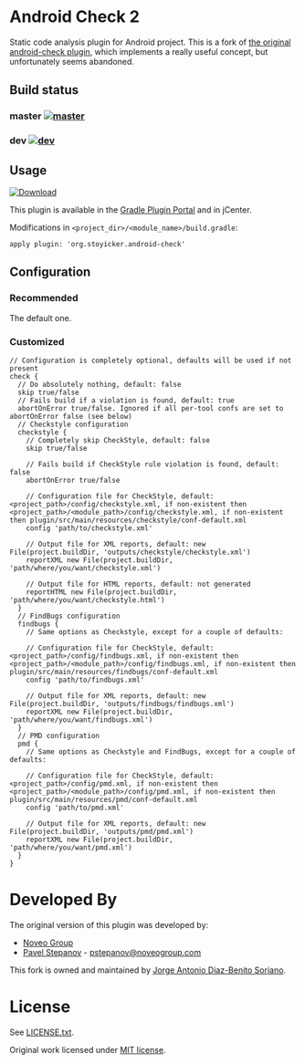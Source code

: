 Android Check 2
===============

Static code analysis plugin for Android project.
This is a fork of [the original android-check plugin][1], which implements a really useful concept, but unfortunately seems abandoned.

Build status
------------

### master [![master](https://travis-ci.org/stoyicker/android-check-2.svg?branch=master)](https://travis-ci.org/stoyicker/android-check-2)
### dev [![dev](https://travis-ci.org/stoyicker/android-check-2.svg?branch=dev)](https://travis-ci.org/stoyicker/android-check-2)

Usage
-----

[ ![Download](https://api.bintray.com/packages/stoyicker-org/android-check-2/org.stoyicker.android-check/images/download.svg) ](https://bintray.com/stoyicker-org/android-check-2/org.stoyicker.android-check/_latestVersion)

This plugin is available in the [Gradle Plugin Portal](https://plugins.gradle.org/plugin/org.stoyicker.android-check) and in jCenter.

Modifications in `<project_dir>/<module_name>/build.gradle`:

```
apply plugin: 'org.stoyicker.android-check'
```

Configuration
-------------

### Recommended

The default one.

### Customized

```
// Configuration is completely optional, defaults will be used if not present
check {
  // Do absolutely nothing, default: false
  skip true/false
  // Fails build if a violation is found, default: true
  abortOnError true/false. Ignored if all per-tool confs are set to abortOnError false (see below)
  // Checkstyle configuration
  checkstyle {
    // Completely skip CheckStyle, default: false
    skip true/false

    // Fails build if CheckStyle rule violation is found, default: false
    abortOnError true/false

    // Configuration file for CheckStyle, default: <project_path>/config/checkstyle.xml, if non-existent then <project_path>/<module_path>/config/checkstyle.xml, if non-existent then plugin/src/main/resources/checkstyle/conf-default.xml
    config 'path/to/checkstyle.xml'

    // Output file for XML reports, default: new File(project.buildDir, 'outputs/checkstyle/checkstyle.xml')
    reportXML new File(project.buildDir, 'path/where/you/want/checkstyle.xml')

    // Output file for HTML reports, default: not generated
    reportHTML new File(project.buildDir, 'path/where/you/want/checkstyle.html')
  }
  // FindBugs configuration
  findbugs {
    // Same options as Checkstyle, except for a couple of defaults:

    // Configuration file for CheckStyle, default: <project_path>/config/findbugs.xml, if non-existent then <project_path>/<module_path>/config/findbugs.xml, if non-existent then plugin/src/main/resources/findbugs/conf-default.xml
    config 'path/to/findbugs.xml'

    // Output file for XML reports, default: new File(project.buildDir, 'outputs/findbugs/findbugs.xml')
    reportXML new File(project.buildDir, 'path/where/you/want/findbugs.xml')
  }
  // PMD configuration
  pmd {
    // Same options as Checkstyle and FindBugs, except for a couple of defaults:

    // Configuration file for CheckStyle, default: <project_path>/config/pmd.xml, if non-existent then <project_path>/<module_path>/config/pmd.xml, if non-existent then plugin/src/main/resources/pmd/conf-default.xml
    config 'path/to/pmd.xml'

    // Output file for XML reports, default: new File(project.buildDir, 'outputs/pmd/pmd.xml')
    reportXML new File(project.buildDir, 'path/where/you/want/pmd.xml')
  }
}
```

Developed By
============

The original version of this plugin was developed by:

  - [Noveo Group][2]
  - [Pavel Stepanov](https://github.com/stefan-nsk) - <pstepanov@noveogroup.com>

This fork is owned and maintained by [Jorge Antonio Diaz-Benito Soriano](https://www.linkedin.com/in/jorgediazbenitosoriano).

License
=======

See [LICENSE.txt](LICENSE.txt).

Original work licensed under [MIT license](https://github.com/noveogroup/android-check/blob/master/LICENSE.txt).

[1]: https://github.com/noveogroup/android-check
[2]: http://noveogroup.com/

